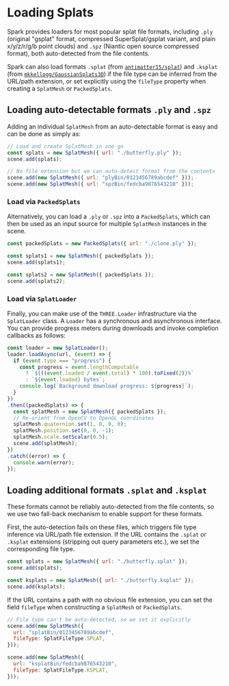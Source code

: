 # Loading Splats

Spark provides loaders for most popular splat file formats, including `.ply` (original "gsplat" format, compressed SuperSplat/gsplat variant, and plain x/y/z/r/g/b point clouds) and `.spz` (Niantic open source compressed format), both auto-detected from the file contents.

Spark can also load formats `.splat` (from [`antimatter15/splat`](https://github.com/antimatter15/splat)) and `.ksplat` (from [`mkkellogg/GaussianSplats3D`](https://github.com/mkkellogg/GaussianSplats3D)) if the file type can be inferred from the URL/path extension, or set explicitly using the `fileType` property when creating a `SplatMesh` or `PackedSplats`.

## Loading auto-detectable formats `.ply` and `.spz`

Adding an individual `SplatMesh` from an auto-detectable format is easy and can be done as simply as:

```javascript
// Load and create SplatMesh in one go
const splats = new SplatMesh({ url: "./butterfly.ply" });
scene.add(splats);

// No file extension but we can auto-detect format from the contents
scene.add(new SplatMesh({ url: "plyBin/0123456789abcdef" }));
scene.add(new SplatMesh({ url: "spzBin/fedcba9876543210" }));
```

### Load via `PackedSplats`

Alternatively, you can load a `.ply` or `.spz` into a `PackedSplats`, which can then be used as an input source for multiple `SplatMesh` instances in the scene.

```javascript
const packedSplats = new PackedSplats({ url: "./clone.ply" });

const splats1 = new SplatMesh({ packedSplats });
scene.add(splats1);

const splats2 = new SplatMesh({ packedSplats });
scene.add(splats2);
```

### Load via `SplatLoader`

Finally, you can make use of the `THREE.Loader` infrastructure via the `SplatLoader` class. A `Loader` has a synchronous and asynchronous interface. You can provide progress meters during downloads and invoke completion callbacks as follows:

```javascript
const loader = new SplatLoader();
loader.loadAsync(url, (event) => {
  if (event.type === "progress") {
    const progress = event.lengthComputable
      ? `${((event.loaded / event.total) * 100).toFixed(2)}%`
      : `${event.loaded} bytes`;
    console.log(`Background download progress: ${progress}`);
  }
})
.then((packedSplats) => {
  const splatMesh = new SplatMesh({ packedSplats });
  // Re-orient from OpenCV to OpenGL coordinates
  splatMesh.quaternion.set(1, 0, 0, 0);
  splatMesh.position.set(0, 0, -1);
  splatMesh.scale.setScalar(0.5);
  scene.add(splatMesh);
})
.catch((error) => {
  console.warn(error);
});
```

## Loading additional formats `.splat` and `.ksplat`

These formats cannot be reliably auto-detected from the file contents, so we use two fall-back mechanism to enable support for these formats.

First, the auto-detection fails on these files, which triggers file type inference via URL/path file extension. If the URL contains the `.splat` or `.ksplat` extensions (stripping out query parameters etc.), we set the corresponding file type.

```javascript
const splats = new SplatMesh({ url: "./butterfly.splat" });
scene.add(splats);

const ksplats = new SplatMesh({ url: "./butterfly.ksplat" });
scene.add(ksplats);
```

If the URL contains a path with no obvious file extension, you can set the field `fileType` when constructing a `SplatMesh` or `PackedSplats`.

```javascript
// File type can't be auto-detected, so we set it explicitly
scene.add(new SplatMesh({
  url: "splatBin/0123456789abcdef",
  fileType: SplatFileType.SPLAT,
}));

scene.add(new SplatMesh({
  url: "ksplatBin/fedcba9876543210",
  fileType: SplatFileType.KSPLAT,
}));
```
